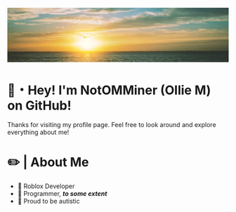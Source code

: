 ![Alt Text](https://github.com/NotOMMiner/NotOMMiner/blob/main/Banner.jpg?raw=true)

# 👋・Hey! I'm NotOMMiner (Ollie M) on GitHub!

Thanks for visiting my profile page. Feel free to look around and explore everything about me!

# ✏️ | About Me
- 🔨 Roblox Developer
- 🔨 Programmer, ***to some extent***
- 🧩 Proud to be autistic
